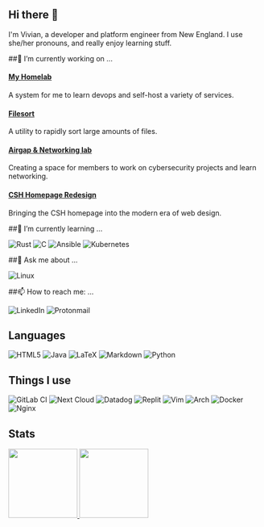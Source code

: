 ## Hi there 👋
I'm Vivian, a developer and platform engineer from New England. I use she/her pronouns, and really enjoy learning stuff. 

##🔭 I’m currently working on ...

#### [My Homelab](https://github.com/viv-codes/homelab)
A system for me to learn devops and self-host a variety of services. 
#### [Filesort](https://github.com/viv-codes/filesort)
A utility to rapidly sort large amounts of files.
#### [Airgap & Networking lab](https://github.com/ComputerScienceHouse/airgap)
Creating a space for members to work on cybersecurity projects and learn networking. 
#### [CSH Homepage Redesign](https://github.com/viv-codes/CSHPublicSite)
Bringing the CSH homepage into the modern era of web design. 

##🌱 I’m currently learning ...

![Rust](https://img.shields.io/badge/rust-%23000000.svg?style=for-the-badge&logo=rust&logoColor=white)
![C](https://img.shields.io/badge/c-%2300599C.svg?style=for-the-badge&logo=c&logoColor=white)
![Ansible](https://img.shields.io/badge/ansible-%231A1918.svg?style=for-the-badge&logo=ansible&logoColor=white)
![Kubernetes](https://img.shields.io/badge/kubernetes-%23326ce5.svg?style=for-the-badge&logo=kubernetes&logoColor=white)

##💬 Ask me about ...

![Linux](https://img.shields.io/badge/Linux-FCC624?style=for-the-badge&logo=linux&logoColor=black)

##📫 How to reach me: ...

![LinkedIn](https://img.shields.io/badge/linkedin-%230077B5.svg?style=for-the-badge&logo=linkedin&logoColor=white)
![Protonmail](https://img.shields.io/badge/ProtonMail-8B89CC?style=for-the-badge&logo=protonmail&logoColor=white)

## Languages
![HTML5](https://img.shields.io/badge/html5-%23E34F26.svg?style=for-the-badge&logo=html5&logoColor=white)
![Java](https://img.shields.io/badge/java-%23ED8B00.svg?style=for-the-badge&logo=java&logoColor=white)
![LaTeX](https://img.shields.io/badge/latex-%23008080.svg?style=for-the-badge&logo=latex&logoColor=white)
![Markdown](https://img.shields.io/badge/markdown-%23000000.svg?style=for-the-badge&logo=markdown&logoColor=white)
![Python](https://img.shields.io/badge/python-3670A0?style=for-the-badge&logo=python&logoColor=ffdd54)

## Things I use
![GitLab CI](https://img.shields.io/badge/gitlab%20ci-%23181717.svg?style=for-the-badge&logo=gitlab&logoColor=white)
![Next Cloud](https://img.shields.io/badge/Next%20Cloud-0B94DE?style=for-the-badge&logo=nextcloud&logoColor=white)
![Datadog](https://img.shields.io/badge/datadog-%23632CA6.svg?style=for-the-badge&logo=datadog&logoColor=white)
![Replit](https://img.shields.io/badge/Replit-DD1200?style=for-the-badge&logo=Replit&logoColor=white)
![Vim](https://img.shields.io/badge/VIM-%2311AB00.svg?style=for-the-badge&logo=vim&logoColor=white)
![Arch](https://img.shields.io/badge/Arch%20Linux-1793D1?logo=arch-linux&logoColor=fff&style=for-the-badge)
![Docker](https://img.shields.io/badge/docker-%230db7ed.svg?style=for-the-badge&logo=docker&logoColor=white)
![Nginx](https://img.shields.io/badge/nginx-%23009639.svg?style=for-the-badge&logo=nginx&logoColor=white)

## Stats

<a href="https://github.com/viv-codes">
  <img height="137px" src="https://github-readme-stats.vercel.app/api?username=viv-codes&hide_title=true&hide_border=true&show_icons=true&include_all_commits=true&count_private=true&line_height=21&theme=dracula" />
  <img height="137px" src="https://github-readme-stats.vercel.app/api/top-langs/?username=viv-codes&hide=html,java&hide_title=true&hide_border=true&layout=compact&langs_count=6&theme=dracula" />
</a>

<!--
**viv-codes/viv-codes** is a ✨ _special_ ✨ repository because its `README.md` (this file) appears on your GitHub profile.

Here are some ideas to get you started:

- 🔭 I’m currently working on ...
- 🌱 I’m currently learning ...
- 👯 I’m looking to collaborate on ...
- 🤔 I’m looking for help with ...
- 💬 Ask me about ...
- 📫 How to reach me: ...
- 😄 Pronouns: ...
- ⚡ Fun fact: ...
-->
